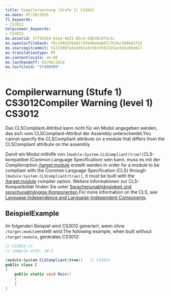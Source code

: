 ```yaml
---
title: Compilerwarnung (Stufe 1) CS3012
ms.date: 07/20/2015
f1_keywords:
- CS3012
helpviewer_keywords:
- CS3012
ms.assetid: 1f7555b4-61e4-4821-85c9-586301df4c5c
ms.openlocfilehash: fbcc89d258d617df6d9a9ab97c7b3bc304b81732
ms.sourcegitcommit: 5137208fa414d9ca3c58cdfd2155ac81bc89e917
ms.translationtype: MT
ms.contentlocale: de-DE
ms.lasthandoff: 03/06/2019
ms.locfileid: "57488499"
---
```

# <a name="compiler-warning-level-1-cs3012"></a><span data-ttu-id="dc9da-102">Compilerwarnung (Stufe 1) CS3012</span><span class="sxs-lookup"><span data-stu-id="dc9da-102">Compiler Warning (level 1) CS3012</span></span>

<span data-ttu-id="dc9da-103">Das CLSCompliant-Attribut kann nicht für ein Modul angegeben werden, das sich vom CLSCompliant-Attribut der Assembly unterscheidet.</span><span class="sxs-lookup"><span data-stu-id="dc9da-103">You cannot specify the CLSCompliant attribute on a module that differs from the CLSCompliant attribute on the assembly</span></span>

<span data-ttu-id="dc9da-104">Damit ein Modul mithilfe von `[module:System.CLSCompliant(true)]`CLS-kompatibel (Common Language Specification) sein kann, muss es mit der Compileroption [/target:module](../../csharp/language-reference/compiler-options/target-module-compiler-option.md) erstellt werden.</span><span class="sxs-lookup"><span data-stu-id="dc9da-104">In order for a module to be compliant with the Common Language Specification (CLS) through `[module:System.CLSCompliant(true)]`, it must be built with the [/target:module](../../csharp/language-reference/compiler-options/target-module-compiler-option.md) compiler option.</span></span> <span data-ttu-id="dc9da-105">Weitere Informationen zur CLS-Kompatibilität finden Sie unter [Sprachenunabhängigkeit und sprachunabhängige Komponenten](../../../docs/standard/language-independence-and-language-independent-components.md).</span><span class="sxs-lookup"><span data-stu-id="dc9da-105">For more information on the CLS, see [Language Independence and Language-Independent Components](../../../docs/standard/language-independence-and-language-independent-components.md).</span></span>

## <a name="example"></a><span data-ttu-id="dc9da-106">Beispiel</span><span class="sxs-lookup"><span data-stu-id="dc9da-106">Example</span></span>

<span data-ttu-id="dc9da-107">Im folgenden Beispiel wird CS3012 generiert, wenn ohne `/target:module`erstellt wird:</span><span class="sxs-lookup"><span data-stu-id="dc9da-107">The following example, when built without `/target:module`, generates CS3012:</span></span>

```csharp
// CS3012.cs
// compile with: /W:1

[module:System.CLSCompliant(true)]   // CS3012
public class C
{
    public static void Main()
    {
    }
}
```
